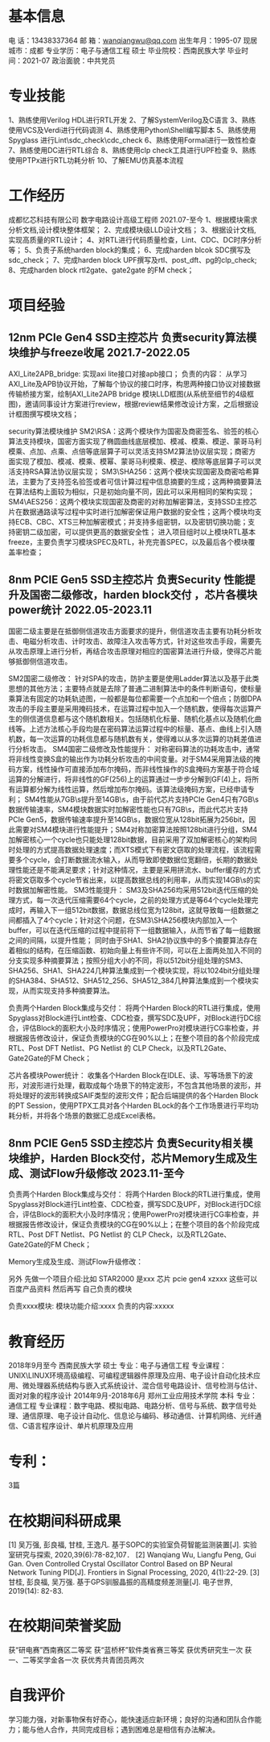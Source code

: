# 基本信息
电    话：13438337364
邮    箱：wanqiangwu@qq.com
出生年月：1995-07
现居城市：成都
专业学历：电子与通信工程 硕士
毕业院校：西南民族大学
毕业时间：2021-07
政治面貌：中共党员

# 专业技能
1、熟练使用Verilog HDL进行RTL开发
2、了解SystemVerilog及C语言
3、熟练使用VCS及Verdi进行代码调测
4、熟练使用Python\Shell编写脚本
5、熟练使用Spyglass 进行Lint\sdc_check\cdc_check
6、熟练使用Formal进行一致性检查
7、熟练使用DC进行RTL综合
8、熟练使用clp check工具进行UPF检查
9、熟练使用PTPx进行RTL功耗分析
10、了解EMU仿真基本流程

# 工作经历
成都忆芯科技有限公司		数字电路设计高级工程师					2021.07-至今
1、根据模块需求分析文档,设计模块整体框架；
2、完成模块级LLD设计文档；
3、根据设计文档,实现高质量的RTL设计；
4、对RTL进行代码质量检查，Lint、CDC、DC时序分析等；
5、负责子系统harden block的集成；
6、完成harden blcok SDC撰写及sdc_check；
7、完成harden block UPF撰写及rtl、post_dft、pg的clp_check;
8、完成harden block rtl2gate、gate2gate 的FM check；

# 项目经验

## 12nm PCIe Gen4 SSD主控芯片     负责security算法模块维护与freeze收尾				                                                                                      2021.7-2022.05
AXI_Lite2APB_bridge: 实现axi lite接口对接apb接口；
负责的内容：
从学习AXI_Lite及APB协议开始，了解每个协议的接口时序，构思两种接口协议对接数据传输桥接方案，绘制AXI_Lite2APB bridge 模块LLD框图(从系统至细节的4级框图)，邀请同事设计方案进行review，根据review结果修改设计方案，之后根据设计框图撰写模块文档；

security算法模块维护
SM2\RSA：这两个模块作为国密及商密签名、验签的核心算法支持模块，国密方面实现了椭圆曲线底层模加、模减、模乘、模逆、蒙哥马利模乘、点加、点乘、点倍等底层算子可以灵活支持SM2算法协议层实现；商密方面实现了模加、模减、模乘、模幂、蒙哥马利模乘、模逆、模除等底层算子可以灵活支持RSA算法协议层实现；
SM3\SHA256：这两个模块实现国密及商密哈希算法，主要为了支持签名验签或者可信计算过程中信息摘要的生成；这两种摘要算法在算法结构上面较为相似，只是初始向量不同，因此可以采用相同的架构实现；
SM4\AES256：这两个模块实现国密及商密的对称加解密算法，支持SSD主控芯片在数据通路读写过程中实时进行加解密保证用户数据的安全性；这两个模块均支持ECB、CBC、XTS三种加解密模式；并支持多组密钥，以及密钥切换功能；支持密钥二级加密，可以提供更高的数据安全性；
进入项目组时以上模块RTL基本freeze，主要负责学习模块SPEC及RTL，补充完善SPEC，以及最后各个模块覆盖率检查；


## 8nm PCIE Gen5 SSD主控芯片	负责Security 性能提升及国密二级修改，harden block交付                                                                                ，芯片各模块power统计  2022.05-2023.11
国密二级主要是在抵御侧信道攻击方面要求的提升，侧信道攻击主要有功耗分析攻击、电磁分析攻击、计时攻击、故障注入攻击等方式，针对这些攻击手段，需要先从攻击原理上进行分析，再结合攻击原理对相应的国密算法进行升级，使得芯片能够抵御侧信道攻击。

SM2国密二级修改：
针对SPA的攻击，防护主要是使用Ladder算法以及基于此类思想的其他方法；主要特点就是去除了普通二进制算法中的条件判断语句，使标量乘算法有固定的功耗轨迹图，一般都是每位都需要一个点加和一个倍点；防御DPA攻击的手段主要是采用掩码技术，在运算过程中加入一个随机数，使得每次运算产生的侧信道信息都与这个随机数相关。包括随机化标量、随机化基点以及随机化曲线等。上述方法核心手段均是在密码算法运算过程中的标量、基点、曲线上引入随机数，每一次运算的功耗信息都与随机数有关，使得难以从多次运算的功耗差值进行分析攻击。
SM4国密二级修改及性能提升：
对称密码算法的功耗攻击中，通常将非线性变换S盒的输出作为功耗分析攻击的中间变量。对于SM4采用算法级的掩码方案，线性操作可直接添加布尔掩码，而非线性操作的S盒掩码方案基于符合域运算的分解进行，将非线性的GF(256)上的运算通过一步步分解到GF(4)上，将所有运算都分解为线性运算，然后增加布尔掩码。该算法级掩码方案，已经申请专利；
SM4性能从7GB\s提升至14GB\s，由于前代芯片支持PCIe Gen4只有7GB\s数据传输速率，SM4模块数据实时加解密性能也只有7GB\s，而此代芯片支持PCIe Gen5，数据传输速率提升至14GB\s，数据位宽从128bit拓展为256bit，因此需要对SM4模块进行性能提升；SM4对称加密算法按照128bit进行分组，SM4加解密核心一个cycle也只能处理128bit数据，目前采用了双加解密核心的架构同时处理的方式提高数据处理速度；而XTS模式下有密文窃取的处理流程，该流程需要多个cycle，会打断数据流水输入，从而导致即使数据位宽翻倍，长期的数据处理性能还是不能满足要求；针对这种情况，主要是采用拼流水、buffer缓存的方式将密文窃取多个cycle节省出来，以提高数据总线的利用率，从而实现14GB\s的实时数据加解密性能。
SM3性能提升：
SM3及SHA256均采用512bit迭代压缩的处理方式，每一次迭代压缩需要64个cycle，之前的处理方式是等64个cycle处理完成时，再输入下一组512bit数据，数据总线位宽为128bit，这就导致每一组数据之间都插入了4个cycle；针对这个问题，在SM3\SHA256模块内部加入一个buffer，可以在迭代压缩的过程中提前将下一组数据输入，从而节省了每一组数据之间的间隔，以提升性能；
同时由于SHA1、SHA2协议族中的多个摘要算法存在着相似的结构，在压缩函数、初始向量上有些许不同，可以在上面两处加入不同的分支实现多种摘要算法；按照分组大小的不同，将以512bit分组处理的SM3、SHA256、SHA1、SHA224几种算法集成到一个模块实现，将以1024bit分组处理的SHA384、SHA512、SHA512_256、SHA512_384几种算法集成到一个模块实现，从而实现支持多种摘要算法。

负责两个Harden Block集成与交付：
将两个Harden Block的RTL进行集成，使用Spyglass对Block进行Lint检查、CDC检查，撰写SDC及UPF，对Block进行DC综合，评估Block的面积大小及时序情况；使用PowerPro对模块进行CG率检查，并根据报告修改设计，保证负责模块的CG在90%以上；在整个项目的各个阶段完成RTL、Post DFT Netlist、PG Netlist 的 CLP Check，以及RTL2Gate、Gate2Gate的FM Check；

芯片各模块Power统计：
收集各个Harden Block在IDLE、读、写等场景下的波形，对波形进行处理，截取成每个场景下的特定波形，不包含其他场景的波形，并将处理好的波形转换成SAIF类型的波形文件；配合后端提供的各个Harden Block的PT Session，使用PTPX工具对各个Harden BLock的各个工作场景进行平均功耗分析，并将各个场景的数据汇总成Excel表格。


## 8nm PCIE Gen5 SSD主控芯片       负责Security相关模块维护，Harden Block交付，芯片Memory生成及生成、测试Flow升级修改		2023.11-至今 

负责两个Harden Block集成与交付：
将两个Harden Block的RTL进行集成，使用Spyglass对Block进行Lint检查、CDC检查，撰写SDC及UPF，对Block进行DC综合，评估Block的面积大小及时序情况；使用PowerPro对模块进行CG率检查，并根据报告修改设计，保证负责模块的CG在90%以上；在整个项目的各个阶段完成RTL、Post DFT Netlist、PG Netlist 的 CLP Check，以及RTL2Gate、Gate2Gate的FM Check；

Memory生成及生成、测试Flow升级修改：




另外 先做一个项目介绍:比如 STAR2000 是xxx 芯片 pcie gen4 xzxxx 这些可以百度产品资料
然后再写 自己负责的模块

负责xxxx模块:
模块功能介绍:xxxx
负责的内容:xxxxx


# 教育经历

2018年9月至今					西南民族大学				硕士
专业：电子与通信工程
专业课程：UNIX\LINUX环境高级编程、可编程逻辑器件原理及应用、电子设计自动化技术应用、微处理器系统结构与嵌入式系统设计、混合信号电路设计、信号检测与估计、面对对象的程序设计
2014年9月-2018年6月		郑州工业应用技术学院		本科
专业：通信工程
专业课程：数字电路、模拟电路、电路分析、信号与系统、数字信号处理、通信原理、电子设计自动化、信息论与编码、移动通信、计算机网络、光纤通信、C语言程序设计、单片机原理及应用


# 专利：
3篇


# 在校期间科研成果

[1] 吴万强, 彭良福, 甘桂, 王逸凡. 基于SOPC的实验室负荷智能监测装置[J]. 实验室研究与探索, 2020,39(6):78-82,107．
[2] Wanqiang Wu, Liangfu Peng, Gui Gan. Oven Controlled Crystal Oscillator Control Based on BP Neural Network Tuning PID[J]. Frontiers in Signal Processing, 2020, 4(1):22-29.
[3] 甘桂, 彭良福, 吴万强. 基于GPS驯服晶振的高精度频差测量[J]. 电子世界, 2019(14): 82-83.

# 在校期间荣誉奖励

获“研电赛”西南赛区二等奖
获“蓝桥杯”软件类省赛三等奖
获优秀研究生一次
获一、二等奖学金各一次
获优秀共青团员两次


# 自我评价

学习能力强，对新事物保有好奇心，能快速适应新环境；良好的沟通和团队合作能力；能与他人合作，共同完成目标；遇到困难总是相信有办法解决。